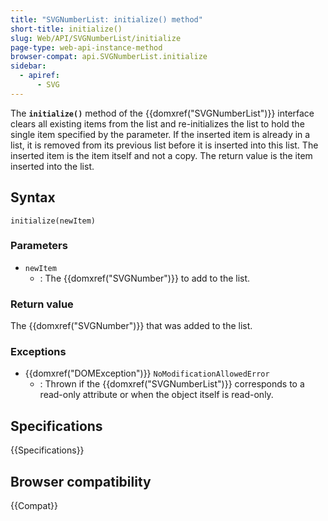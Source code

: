 ```yaml
---
title: "SVGNumberList: initialize() method"
short-title: initialize()
slug: Web/API/SVGNumberList/initialize
page-type: web-api-instance-method
browser-compat: api.SVGNumberList.initialize
sidebar:
  - apiref:
      - SVG
---
```


The **`initialize()`** method of the {{domxref("SVGNumberList")}} interface clears all existing items from the list and re-initializes the list to hold the single item specified by the parameter. If the inserted item is already in a list, it is removed from its previous list before it is inserted into this list. The inserted item is the item itself and not a copy. The return value is the item inserted into the list.

## Syntax

```js-nolint
initialize(newItem)
```

### Parameters

- `newItem`
  - : The {{domxref("SVGNumber")}} to add to the list.

### Return value

The {{domxref("SVGNumber")}} that was added to the list.

### Exceptions

- {{domxref("DOMException")}} `NoModificationAllowedError`
  - : Thrown if the {{domxref("SVGNumberList")}} corresponds to a read-only attribute or when the object itself is read-only.

## Specifications

{{Specifications}}

## Browser compatibility

{{Compat}}
